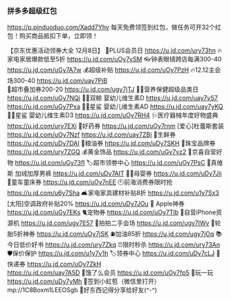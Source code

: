 ### 拼多多超级红包
https://p.pinduoduo.com/Xadd7Yhv
每天免费领签到红包，做任务可开32个红包！购买商品抵扣下单，立即领！

【京东优惠活动领券大全 12月8日】
👑PLUS会员日
https://u.jd.com/ury73hn
🔥家电家居爆款低至5折
https://u.jd.com/uOy7vSM
👓钟表眼镜跨店每满300-40
https://u.jd.com/uGy7A7w
💰超级补贴
https://u.jd.com/uOy7PzH
🔥12.12主会场300-40
https://u.jd.com/uay7PiB  
🛒超市叠加券200-20
https://u.jd.com/ugy7jTJ
👍🏻营养保健超级品类日
https://u.jd.com/uGy7NQi
👶🏻双鲸 婴幼儿维生素D
https://u.jd.com/uay7vS7
https://u.jd.com/uGy7Pxa
👶🏻星鲨 婴幼儿维生素AD
https://u.jd.com/uay7yKQ
👶🏻星鲨 婴幼儿维生素D3
https://u.jd.com/uOy7RH4
🩺医疗器械年度好物盛典
https://u.jd.com/ury7EXi
💊好药券
https://u.jd.com/uOy7rnm
[爱心]杜蕾斯套装
https://u.jd.com/uOy7Nzf
https://u.jd.com/uay7ZBj
🥩生鲜券
https://u.jd.com/uDy7DAI
🍚粮油券
https://u.jd.com/uDy7SKH
💎珠宝品牌券
https://u.jd.com/ury7ZGQ
💰黄金饰品
https://u.jd.com/uGy7vz2
🏪京喜自营好物
https://u.jd.com/uGy73fI
🏷超市领劵中心
https://u.jd.com/uOy7PsC
👖真维斯 加绒加厚男裤
https://u.jd.com/uDy7AIT
👶🏻母婴券
https://u.jd.com/uDy7Jii
🛴童车童床券
https://u.jd.com/uOy7nEE
🕙前海消费券限时抢
https://u.jd.com/u6y7Sha
🛋家电家具建材补贴8折
https://u.jd.com/u1y7Sx3
[太阳]空调政府补贴20% 
https://u.jd.com/uDy7JOu
 Apple神券
https://u.jd.com/uGy7EKs
🐈宠物券
https://u.jd.com/uOy7Tlb
📱自营iPhone资源机
https://u.jd.com/ugy7E57
📱拍拍二手会场
https://u.jd.com/ugy7lWv
🛞轮胎5折神券
https://u.jd.com/uOy7jSK
⛽加油85折
https://u.jd.com/ugy7jOq
📚今日低价好书
https://u.jd.com/ury7Zkq
⏰限时秒杀
https://u.jd.com/ury73An
🛡保价保护
https://u.jd.com/u1y7v1h
🏷领券中心
https://u.jd.com/uDy7cLJ
🚚快递券
https://u.jd.com/uOy7ZkH  
https://u.jd.com/uay7A5D
🛵饿了么会员
https://u.jd.com/uOy7fp5
🎰玩一玩
https://u.jd.com/uDy7yMh
🧧签到小虹苞（微信里打开）
mp://1C8Boxm1LEEOSgb
🌟好东西记得分享给好友(^-^)
